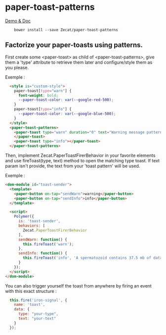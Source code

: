 # paper-toast-patterns


[Demo & Doc](http://zecat.github.io/paper-toast-patterns)


```
	bower install --save Zecat/paper-toast-patterns
```

## Factorize your paper-toasts using patterns.


First create some &lt;paper-toast&gt; as child of &lt;paper-toast-patterns&gt;, give them a 'type' 
attribute to retrieve them later and configure/style them as you please.

Exemple :

```html
  <style is="custom-style">
    paper-toast[type="warn"] {
      font-weight: bold;
      --paper-toast-color: var(--google-red-500);
    }
    paper-toast[type="info"] {
      --paper-toast-color: var(--google-blue-500);
    }
  </style>
  <paper-toast-patterns>
    <paper-toast type="warn" duration="0" text="Warning message pattern">
    </paper-toast>
    <paper-toast type="info"></paper-toast>
  </paper-toast-patterns>
```

Then, implement Zecat.PaperToastFirerBehavior in your favorite elements and use 
fireToast(type, text) method to open the matching type toast. If text param
isn't provide, the text from your 'toast pattern' will be used.

Exemple :

```html
<dom-module id="toast-sender">
  <template>
    <paper-button on-tap="sendWarn">warning</paper-button>
    <paper-button on-tap="sendInfo">info</paper-button> 
  </template>

  <script>
    Polymer({
      is: 'toast-sender',
      behaviors: [
        Zecat.PaperToastFirerBehavior
      ],
      sendWarn: function() {
        this.fireToast('warn');
      },
      sendInfo: function() {
        this.fireToast('info', 'A spermatozoid contains 37.5 mb of data.');
      }
    });
  </script>
</dom-module>
```

You can also trigger yourself the toast from anywhere by firing an event 
with this exact structure :

```js
  this.fire('iron-signal', {
    name: 'toast',
    data: {
      type: "your-type",
      text: "your-text"
    }
  });
```